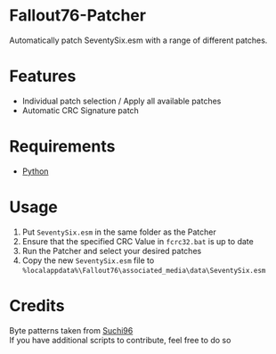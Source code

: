 # Fallout76-Patcher

Automatically patch SeventySix.esm with a range of different patches.

# Features

- Individual patch selection / Apply all available patches
- Automatic CRC Signature patch

# Requirements
- [Python](https://www.python.org/downloads/)

# Usage
1. Put `SeventySix.esm` in the same folder as the Patcher
2. Ensure that the specified CRC Value in `fcrc32.bat` is up to date
3. Run the Patcher and select your desired patches
4. Copy the new `SeventySix.esm` file to `%localappdata%\Fallout76\associated_media\data\SeventySix.esm`

# Credits

Byte patterns taken from [Suchi96](https://github.com/Suchi96/Fallout-76-Modding)
<br>
If you have additional scripts to contribute, feel free to do so

